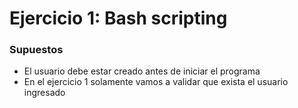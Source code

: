 # Ejercicio 1: Bash scripting

### Supuestos
- El usuario debe estar creado antes de iniciar el programa
- En el ejercicio 1 solamente vamos a validar que exista el usuario ingresado
